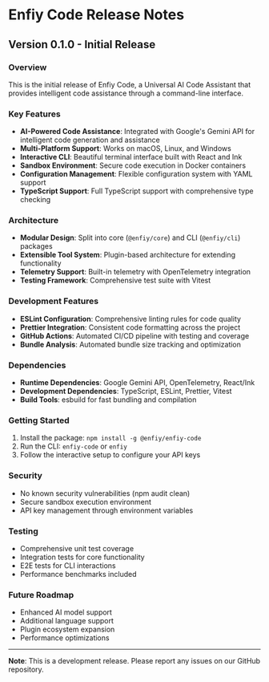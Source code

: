 # Enfiy Code Release Notes

## Version 0.1.0 - Initial Release

### Overview
This is the initial release of Enfiy Code, a Universal AI Code Assistant that provides intelligent code assistance through a command-line interface.

### Key Features
- **AI-Powered Code Assistance**: Integrated with Google's Gemini API for intelligent code generation and assistance
- **Multi-Platform Support**: Works on macOS, Linux, and Windows
- **Interactive CLI**: Beautiful terminal interface built with React and Ink
- **Sandbox Environment**: Secure code execution in Docker containers
- **Configuration Management**: Flexible configuration system with YAML support
- **TypeScript Support**: Full TypeScript support with comprehensive type checking

### Architecture
- **Modular Design**: Split into core (`@enfiy/core`) and CLI (`@enfiy/cli`) packages
- **Extensible Tool System**: Plugin-based architecture for extending functionality
- **Telemetry Support**: Built-in telemetry with OpenTelemetry integration
- **Testing Framework**: Comprehensive test suite with Vitest

### Development Features
- **ESLint Configuration**: Comprehensive linting rules for code quality
- **Prettier Integration**: Consistent code formatting across the project
- **GitHub Actions**: Automated CI/CD pipeline with testing and coverage
- **Bundle Analysis**: Automated bundle size tracking and optimization

### Dependencies
- **Runtime Dependencies**: Google Gemini API, OpenTelemetry, React/Ink
- **Development Dependencies**: TypeScript, ESLint, Prettier, Vitest
- **Build Tools**: esbuild for fast bundling and compilation

### Getting Started
1. Install the package: `npm install -g @enfiy/enfiy-code`
2. Run the CLI: `enfiy-code` or `enfiy`
3. Follow the interactive setup to configure your API keys

### Security
- No known security vulnerabilities (npm audit clean)
- Secure sandbox execution environment
- API key management through environment variables

### Testing
- Comprehensive unit test coverage
- Integration tests for core functionality
- E2E tests for CLI interactions
- Performance benchmarks included

### Future Roadmap
- Enhanced AI model support
- Additional language support
- Plugin ecosystem expansion
- Performance optimizations

---

**Note**: This is a development release. Please report any issues on our GitHub repository.
